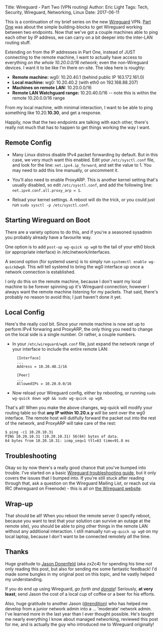Title: Wireguard - Part Two (VPN routing)
Author: Eric Light
Tags: Tech, Security, Wireguard, Networking, Linux
Date: 2017-06-11

This is a continuation of my brief series on the new [Wireguard](https://wireguard.io/) VPN.  [Part One]({filename}wg0.md) was about the simple building-blocks to get Wireguard working between two endpoints.  Now that we've got a couple machines able to ping each other by IP address, we can carry on a bit deeper into the inter-LAN routing stuff.

Extending on from the IP addresses in Part One, instead of JUST connecting to the remote machine, I want to actually have access to everything _on the whole 10.20.0.0/16 network_; even the non-Wireguard devices.  I want it to be like I'm there on-site.  The idea here is roughly:

* **Remote machine:** wg0: 10.20.40.1 (behind public IP 163.172.161.0)
* **Local machine:** wg0: 10.20.40.2 (with eth0 on 192.168.88.207)
* **Machines on remote LAN:** 10.20.0.0/16
* **Remote LAN Watchguard range:**  10.20.40.0/16 -- note this is within the remote 10.20.0.0/16 range

From my local machine, with minimal interaction, I want to be able to ping something like 10.20.**10.30**, and get a response.

Happily, now that the two endpoints are talking with each other, there's really not much that has to happen to get things working the way I want.

Remote Config
-------------

* Many Linux distros disable IPv4 packet forwarding by default.  But in this case, we very much want this enabled.  Edit your `/etc/sysctl.conf` file, and look for the line: `net.ipv4.ip_forward`, and set the value to 1.  You may need to add this line manually, or uncomment it.

* You'll also need to enable ProxyARP.  This is another kernel setting that's usually disabled, so edit `/etc/sysctl.conf`, and add the following line:  `net.ipv4.conf.all.proxy_arp = 1`.

* Reload your kernel settings.  A reboot will do the trick, or you could just run `sudo sysctl -p /etc/sysctl.conf`.


Starting Wireguard on Boot
--------------------------

There are a variety options to do this, and if you're a seasoned sysadmin you probably already have a favourite way.

One option is to add `post-up wg-quick up wg0` to the tail of your eth0 block (or appropriate interface) in /etc/network/interfaces.

A second option (for systemd users) is to simply run `systemctl enable wg-quick@wg0`.  This will tell systemd to bring the wg0 interface up once a network connection is established.

I only do this on the remote machine, because I don't want my local machine to be forever spinning up it's Wireguard connection; however I always want the remote machine listening for my packets.  That said, there's probably no reason to avoid this; I just haven't done it yet.


Local Config
------------

Here's the really cool bit.  Since your remote machine is now set up to perform IPv4 forwaring and ProxyARP, the only thing you need to change on the local side is a single number.  Or rather, a couple numbers.

* In your `/etc/wireguard/wg0.conf` file, just expand the network range of your interface to include the entire remote LAN:

        [Interface]
        ...
        Address = 10.20.40.2/16
        
        [Peer]
        ...
        AllowedIPs = 10.20.0.0/16

* Now reload your Wireguard config, either by rebooting, or running `sudo wg-quick down wg0 && sudo wg-quick up wg0`.


That's all!  When you make the above changes, wg-quick will modify your routing table so that **any IP within 10.20.x.y** will be sent over the wg0 interface.  The remote host will dutifully forward the packet out into the rest of the network, and ProxyARP will take care of the rest:

    $ ping -c1 10.20.10.31
    PING 10.20.10.31 (10.20.10.31) 56(84) bytes of data.
    64 bytes from 10.20.10.31: icmp_seq=1 ttl=63 time=91.8 ms


Troubleshooting
---------------

Okay so by now there's a really good chance that you've bumped into trouble.  I've started on a basic [Wireguard troubleshooting guide]({filename}wg2.md), but it only covers the issues that I bumped into.  If you're still stuck after reading through that, ask a question on the Wireguard Mailing List, or reach out via IRC (#wireguard on Freenode) - this is all on [the Wireguard website](https://www.wireguard.io/#contact-the-team).


Wrap-up
-------

That should be all!  When you reboot the remote server (I specify reboot, because you want to test that your solution can survive an outage at the remote site), you should be able to ping other things in the remote LAN without any additional interaction.  I still manually run `wg-quick up wg0` on my local laptop, because I don't want to be connected remotely _all_ the time.


Thanks
------

Huge gratitude to [Jason Donenfeld](https://www.zx2c4.com/) (aka zx2c4) for spending his time not only reading this post, but also for sending me some fantastic feedback!  I'd made some bungles in my original post on this topic, and he vastly helped my understanding.

If you do end up using Wireguard, _go forth and [donate](https://www.wireguard.io/#donations)_!  Seriously, **at very least**, send Jason the cost of a local cup of coffee or a beer for his efforts.

Also, huge gratitude to another Jason ([@rendition](https://keybase.io/rendition)) who has helped me develop from a junior network admin into a ... 'moderate' network admin.  I've learned more in the last year than I ever thought possible.  He's taught me nearly everything I know about managed networking, reviewed this post for me, and is actually the guy who introduced me to Wireguard originally!

